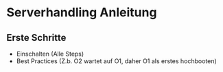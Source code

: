# Serverhandling Anleitung

## Erste Schritte

- Einschalten (Alle Steps)
- Best Practices (Z.b. O2 wartet auf O1, daher O1 als erstes hochbooten)

